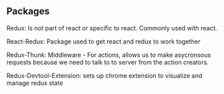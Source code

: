 ## Packages

Redux: Is not part of react or specific to react.  Commonly used with react.

React-Redux: Package used to get react and redux to work together

Redux-Thunk: Middleware - For actions, allows us to make asycronsous requests because we need to talk to to server from the action creators.  

Redux-Devtool-Extension:  sets up chrome extension to visualize and manage redux state 